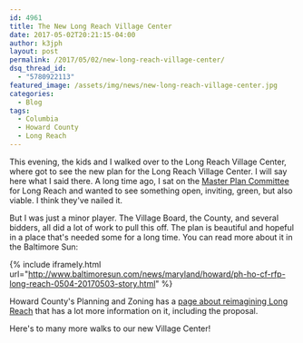 ```yaml
---
id: 4961
title: The New Long Reach Village Center
date: 2017-05-02T20:21:15-04:00
author: k3jph
layout: post
permalink: /2017/05/02/new-long-reach-village-center/
dsq_thread_id:
  - "5780922113"
featured_image: /assets/img/news/new-long-reach-village-center.jpg
categories:
  - Blog
tags:
  - Columbia
  - Howard County
  - Long Reach
---
```

This evening, the kids and I walked over to the Long Reach Village
Center, where got to see the new plan for the Long Reach Village
Center.  I will say here what I said there.  A long time ago, I sat
on the [Master Plan Committee](/service/long-reach-community-association)
for Long Reach and wanted to see something open, inviting, green,
but also viable.  I think they've nailed it.

But I was just a minor player.  The Village Board, the County, and
several bidders, all did a lot of work to pull this off.  The plan
is beautiful and hopeful in a place that's needed some for a long
time.  You can read more about it in the Baltimore Sun:

{% include iframely.html url="http://www.baltimoresun.com/news/maryland/howard/ph-ho-cf-rfp-long-reach-0504-20170503-story.html" %}

Howard County's Planning and Zoning has a [page about reimagining
Long
Reach](https://www.howardcountymd.gov/Departments/Planning-and-Zoning/Community-Planning/Reimagine-Long-Reach-Village-Center)
that has a lot more information on it, including the proposal.

Here's to many more walks to our new Village Center!
